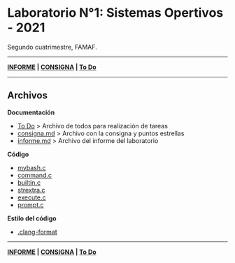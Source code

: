 # Laboratorio N°1: Sistemas Opertivos - 2021
Segundo cuatrimestre, FAMAF.

---

**[INFORME](informe.md) | [CONSIGNA](consigna.md) | [To Do](todo.md)**

---
## Archivos
**Documentación**

* [To Do](todo.md) > Archivo de todos para realización de tareas
* [consigna.md](consigna.md) > Archivo con la consigna y puntos estrellas
* [informe.md](informe.md) > Archivo del informe del laboratorio

**Código**

* [mybash.c](skeleton2021/mybash.c)
* [command.c](skeleton2021/command.c)
* [builtin.c](skeleton2021/builtin.c)
* [strextra.c](skeleton2021/strextra.c)
* [execute.c](skeleton2021/execute.c)
* [prompt.c](skeleton2021/prompt.c)

**Estilo del código**

* [.clang-format](.clang-format)

---

**[INFORME](informe.md) | [CONSIGNA](consigna.md) | [To Do](todo.md)**
